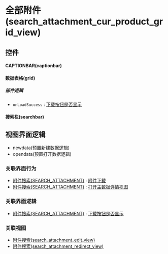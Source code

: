 # 全部附件(search_attachment_cur_product_grid_view)  <!-- {docsify-ignore-all} -->



## 控件
#### CAPTIONBAR(captionbar)
#### 数据表格(grid)

##### 部件逻辑
* `onLoadSuccess` : [下载按钮是否显示](module/Base/search_attachment/uilogic/download_show)
#### 搜索栏(searchbar)

## 视图界面逻辑
  * newdata(预置新建数据逻辑)
  * opendata(预置打开数据逻辑)


### 关联界面行为
  * [附件搜索(SEARCH_ATTACHMENT)](module/Base/search_attachment) : [附件下载](module/Base/search_attachment#界面行为)
  * [附件搜索(SEARCH_ATTACHMENT)](module/Base/search_attachment) : [打开主数据详情视图](module/Base/search_attachment#界面行为)

### 关联界面逻辑
  * [附件搜索(SEARCH_ATTACHMENT)](module/Base/search_attachment) : [下载按钮是否显示](module/Base/search_attachment/uilogic/download_show)

### 关联视图
  * [附件搜索(search_attachment_edit_view)](app/view/search_attachment_edit_view)
  * [附件搜索(search_attachment_redirect_view)](app/view/search_attachment_redirect_view)

<script>
 const { createApp } = Vue
  createApp({
    data() {
      return {

      }
    }
  }).use(ElementPlus).mount('#app')
</script>